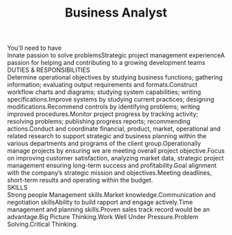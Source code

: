 ---
title:              Business Analyst
location:           Abuja
contract_type:      Full time  
department:         Client Services
featured_image:     /uploads/headers/openings-header.jpg
body: |-
    ### You'll need to have
    - Innate passion to solve problems
    - Strategic project management experience
    - A passion for helping and contributing to a growing development teams
  
    ### DUTIES & RESPONSIBILITIES
    1. Determine operational objectives by studying business functions; gathering information; evaluating output requirements and formats. 
    2. Construct workflow charts and diagrams; studying system capabilities; writing specifications. 
    3. Improve systems by studying current practices; designing modifications. 
    4. Recommend controls by identifying problems; writing improved procedures.
    5. Monitor project progress by tracking activity; resolving problems; publishing progress reports; recommending actions. 
    6. Conduct and coordinate financial, product, market, operational and related research to support strategic and business planning within the various departments and programs of the client group.
    7. Operationally manage projects by ensuring we are meeting overall project objective.
    8. Focus on improving customer satisfaction, analyzing market data, strategic project management ensuring long-term success and profitability.
    9. Goal alignment with the company’s strategic mission and objectives. 
    10. Meeting deadlines, short-term results and operating within the budget.
    
    ### SKILLS
    1. Strong people Management skills. 
    2. Market knowledge. 
    3. Communication and negotiation skills 
    4. Ability to build rapport and engage actively. 
    5. Time management and planning skills. 
    6. Proven sales track record would be an advantage. 
    7. Big Picture Thinking. 
    8. Work Well Under Pressure. 
    9. Problem Solving. 
    10. Critical Thinking.

---